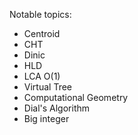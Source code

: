 Notable topics:
- Centroid
- CHT
- Dinic
- HLD
- LCA O(1)
- Virtual Tree
- Computational Geometry
- Dial's Algorithm
- Big integer
